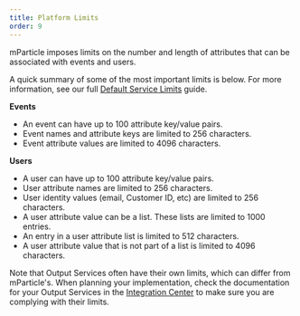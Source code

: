 ```yaml
---
title: Platform Limits
order: 9
---
```


mParticle imposes limits on the number and length of attributes that can be associated with events and users.

A quick summary of some of the most important limits is below. For more information, see our full [Default Service Limits](/guides/default-service-limits/) guide.

**Events**

* An event can have up to 100 attribute key/value pairs.
* Event names and attribute keys are limited to 256 characters.
* Event attribute values are limited to 4096 characters.

**Users**

* A user can have up to 100 attribute key/value pairs.
* User attribute names are limited to 256 characters.
* User identity values (email, Customer ID, etc) are limited to 256 characters.
* A user attribute value can be a list. These lists are limited to 1000 entries.
* An entry in a user attribute list is limited to 512 characters.
* A user attribute value that is not part of a list is limited to 4096 characters.

Note that Output Services often have their own limits, which can differ from mParticle's. When planning your implementation, check the documentation for your Output Services in the [Integration Center](/integrations/) to make sure you are complying with their limits.
